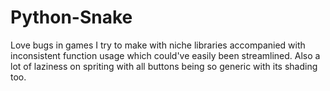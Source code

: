 # Python-Snake
Love bugs in games I try to make with niche libraries accompanied with inconsistent function usage which could've easily been streamlined.
Also a lot of laziness on spriting with all buttons being so generic with its shading too.
